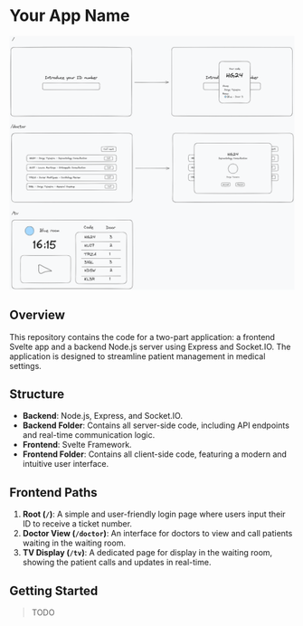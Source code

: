 # Your App Name

![Application Mockup](./design.png)
## Overview
This repository contains the code for a two-part application: a frontend Svelte app and a backend Node.js server using Express and Socket.IO. The application is designed to streamline patient management in medical settings.

## Structure
- **Backend**: Node.js, Express, and Socket.IO.
- **Backend Folder**: Contains all server-side code, including API endpoints and real-time communication logic.
- **Frontend**: Svelte Framework.
- **Frontend Folder**: Contains all client-side code, featuring a modern and intuitive user interface.

## Frontend Paths
1. **Root (`/`)**: A simple and user-friendly login page where users input their ID to receive a ticket number.
2. **Doctor View (`/doctor`)**: An interface for doctors to view and call patients waiting in the waiting room.
3. **TV Display (`/tv`)**: A dedicated page for display in the waiting room, showing the patient calls and updates in real-time.

## Getting Started

> TODO
